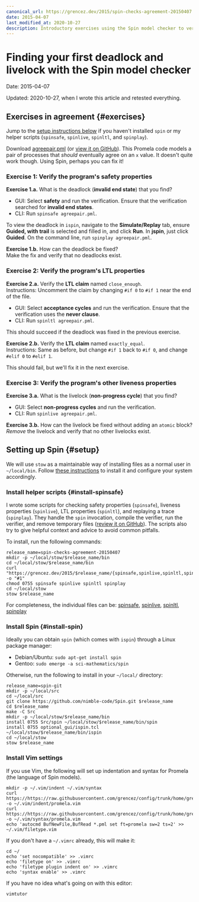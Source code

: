 ```yaml
---
canonical_url: https://grencez.dev/2015/spin-checks-agreement-20150407
date: 2015-04-07
last_modified_at: 2020-10-27
description: Introductory exercises using the Spin model checker to verify, or rather find deadlocks and livelocks in, a simple agreement protocol.
---
```


# Finding your first deadlock and livelock with the Spin model checker

Date: 2015-04-07

Updated: 2020-10-27, when I wrote this article and retested everything.

## Exercises in agreement {#exercises}

Jump to the [setup instructions below](#setup) if you haven't installed `spin` or my helper scripts (`spinsafe`, `spinlive`, `spinltl`, and `spinplay`).

Download [agreepair.pml](agreepair.pml) (or [view it on GitHub](https://github.com/grencez/grencez.dev/blob/trunk/2015/spin-checks-agreement-20150407/agreepair.pml)).
This Promela code models a pair of processes that *should* eventually agree on an `x` value.
It doesn't quite work though.
Using Spin, perhaps you can fix it!

### Exercise 1: Verify the program's safety properties

**Exercise 1.a.** What is the deadlock (**invalid end state**) that you find?

* GUI: Select **safety** and run the verification. Ensure that the verification searched for **invalid end states**.
* CLI: Run `spinsafe agreepair.pml`.

To view the deadlock in `ispin`, navigate to the **Simulate/Replay** tab, ensure **Guided, with trail** is selected and filled in, and click **Run**.
In **jspin**, just click **Guided**. On the command line, run `spinplay agreepair.pml`.

**Exercise 1.b.** How can the deadlock be fixed?\
Make the fix and verify that no deadlocks exist.

### Exercise 2: Verify the program's LTL properties

**Exercise 2.a.** Verify the **LTL claim** named `close_enough`.\
Instructions: Uncomment the claim by changing `#if 0` to `#if 1` near the end of the file.

* GUI: Select **acceptance cycles** and run the verification. Ensure that the verification uses the **never clause**.
* CLI: Run `spinltl agreepair.pml`.

This should succeed if the deadlock was fixed in the previous exercise.

**Exercise 2.b.** Verify the **LTL claim** named `exactly_equal`.\
Instructions: Same as before, but change `#if 1` back to `#if 0`, and change `#elif 0` to `#elif 1`.

This should fail, but we'll fix it in the next exercise.

### Exercise 3: Verify the program's other liveness properties

**Exercise 3.a.** What is the livelock (**non-progress cycle**) that you find?

* GUI: Select **non-progress cycles** and run the verification.
* CLI: Run `spinlive agreepair.pml`.

**Exercise 3.b.** How can the livelock be fixed without adding an `atomic` block?
*Remove* the livelock and verify that no other livelocks exist.


## Setting up Spin {#setup}

We will use `stow` as a maintainable way of installing files as a normal user in `~/local/bin`.
Follow [these instructions](../2016/stow-tutorial-20160505.md) to install it and configure your system accordingly.

### Install helper scripts {#install-spinsafe}

I wrote some scripts for checking safety properties (`spinsafe`), liveness properties (`spinlive`), LTL properties (`spinltl`), and replaying a trace (`spinplay`).
They handle the `spin` invocation, compile the verifier, run the verifier, and remove temporary files ([review it on GitHub](https://github.com/grencez/grencez.dev/blob/trunk/2015/spin-checks-agreement-20150407/spinsafe)).
The scripts also try to give helpful context and advice to avoid common pitfalls.

To install, run the following commands:

```shell
release_name=spin-checks-agreement-20150407
mkdir -p ~/local/stow/$release_name/bin
cd ~/local/stow/$release_name/bin
curl "https://grencez.dev/2015/$release_name/{spinsafe,spinlive,spinltl,spinplay}" -o "#1"
chmod 0755 spinsafe spinlive spinltl spinplay
cd ~/local/stow
stow $release_name
```

For completeness, the individual files can be: [spinsafe](spinsafe), [spinlive](spinlive), [spinltl](spinltl), [spinplay](spinplay)

### Install Spin {#install-spin}

Ideally you can obtain `spin` (which comes with `ispin`) through a Linux package manager:

* Debian/Ubuntu: `sudo apt-get install spin`
* Gentoo: `sudo emerge -a sci-mathematics/spin`

Otherwise, run the following to install in your `~/local/` directory:

```shell
release_name=spin-git
mkdir -p ~/local/src
cd ~/local/src
git clone https://github.com/nimble-code/Spin.git $release_name
cd $release_name
make -C Src
mkdir -p ~/local/stow/$release_name/bin
install 0755 Src/spin ~/local/stow/$release_name/bin/spin
install 0755 optional_gui/ispin.tcl ~/local/stow/$release_name/bin/ispin
cd ~/local/stow
stow $release_name
```

### Install Vim settings

If you use Vim, the following will set up indentation and syntax for Promela (the language of Spin models).
```shell
mkdir -p ~/.vim/indent ~/.vim/syntax
curl https://https://raw.githubusercontent.com/grencez/config/trunk/home/grencez/.vim/indent/promela.vim -o ~/.vim/indent/promela.vim
curl https://https://raw.githubusercontent.com/grencez/config/trunk/home/grencez/.vim/syntax/promela.vim -o ~/.vim/syntax/promela.vim
echo 'autocmd BufNewFile,BufRead *.pml set ft=promela sw=2 ts=2' >> ~/.vim/filetype.vim
```

If you don't have a `~/.vimrc` already, this will make it:
```shell
cd ~/
echo 'set nocompatible' >> .vimrc
echo 'filetype on' >> .vimrc
echo 'filetype plugin indent on' >> .vimrc
echo 'syntax enable' >> .vimrc
```

If you have no idea what's going on with this editor:
```shell
vimtutor
```
